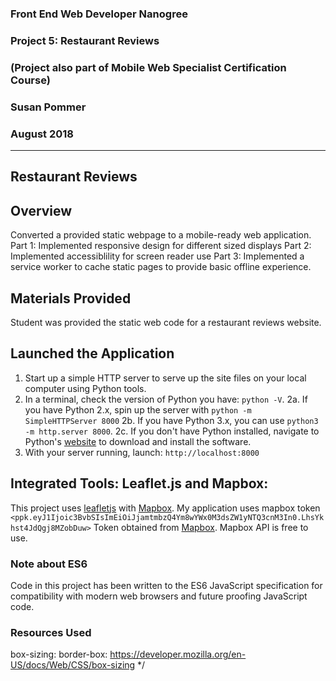 ### Front End Web Developer Nanogree
### Project 5:  Restaurant Reviews
### (Project also part of Mobile Web Specialist Certification Course)
### Susan Pommer
### August 2018
---
## Restaurant Reviews

## Overview
Converted a provided static webpage to a mobile-ready web application.
Part 1: Implemented responsive design for different sized displays
Part 2: Implemented accessiblility for screen reader use
Part 3: Implemented a service worker to cache static pages to provide basic offline experience.

## Materials Provided
Student was provided the static web code for a restaurant reviews website. 

## Launched the Application
1. Start up a simple HTTP server to serve up the site files on your local computer using Python tools.
2. In a terminal, check the version of Python you have: `python -V`. 
2a.  If you have Python 2.x, spin up the server with `python -m SimpleHTTPServer 8000`
2b.  If you have Python 3.x, you can use `python3 -m http.server 8000`. 
2c.  If you don't have Python installed, navigate to Python's [website](https://www.python.org/) to download and install the software.
3. With your server running, launch: `http://localhost:8000`

## Integrated Tools:  Leaflet.js and Mapbox:
This project uses [leafletjs](https://leafletjs.com/) with [Mapbox](https://www.mapbox.com/). 
My application uses mapbox token `<ppk.eyJ1Ijoic3BvbSIsImEiOiJjamtmbzQ4Ym8wYWx0M3dsZW1yNTQ3cnM3In0.LhsYkhst4JdQgj8MZobDuw>` 
Token obtained from [Mapbox](https://www.mapbox.com/). 
Mapbox API is free to use. 

### Note about ES6
Code in this project has been written to the ES6 JavaScript specification for compatibility with modern web browsers and future proofing JavaScript code.

### Resources Used
box-sizing: border-box: 
https://developer.mozilla.org/en-US/docs/Web/CSS/box-sizing */
